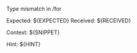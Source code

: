 Type mismatch in /for

Expected: ${EXPECTED}
Received: ${RECEIVED}

Context: ${SNIPPET}

Hint: ${HINT}

